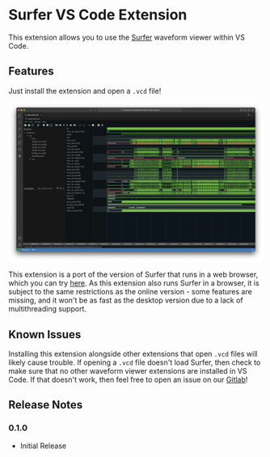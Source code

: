 # Surfer VS Code Extension

This extension allows you to use the [Surfer](https://surfer-project.org/) waveform viewer within VS Code.

## Features

Just install the extension and open a `.vcd` file!

![](./screenshot.png)

This extension is a port of the version of Surfer that runs in a web browser, which you can try [here](https://app.surfer-project.org/). As this extension also runs Surfer in a browser, it is subject to the same restrictions as the online version - some features are missing, and it won't be as fast as the desktop version due to a lack of multithreading support.

## Known Issues

Installing this extension alongside other extensions that open `.vcd` files will likely cause trouble. If opening a `.vcd` file doesn't load Surfer, then check to make sure that no other waveform viewer extensions are installed in VS Code. If that doesn't work, then feel free to open an issue on our [Gitlab](https://gitlab.com/surfer-project/vscode-extension)!

## Release Notes

### 0.1.0
- Initial Release
